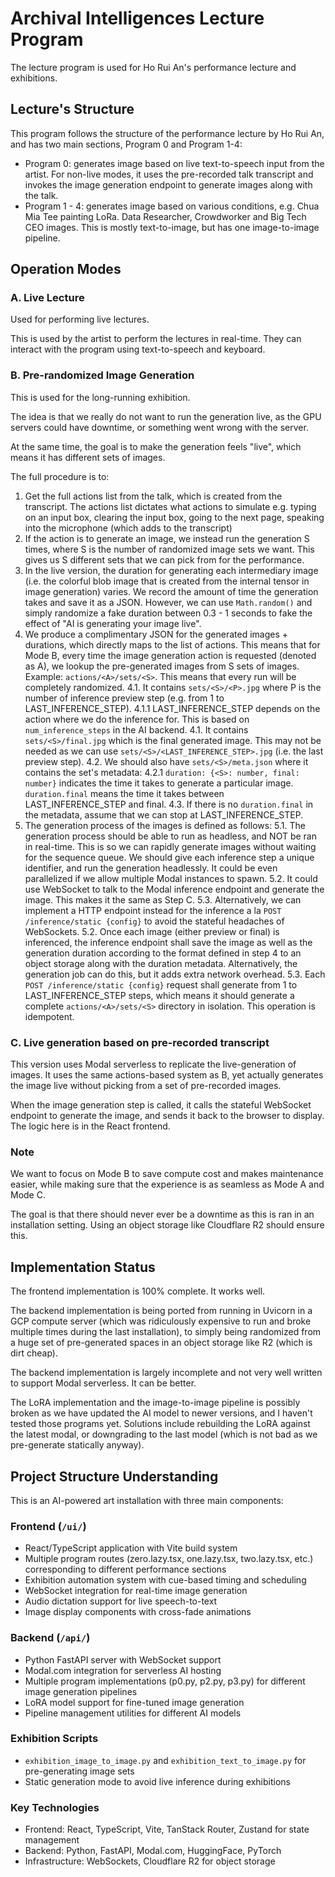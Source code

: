 # Archival Intelligences Lecture Program

The lecture program is used for Ho Rui An's performance lecture and exhibitions.

## Lecture's Structure

This program follows the structure of the performance lecture by Ho Rui An, and has two main sections, Program 0 and Program 1-4:

- Program 0: generates image based on live text-to-speech input from the artist.
  For non-live modes, it uses the pre-recorded talk transcript and invokes the
  image generation endpoint to generate images along with the talk.
- Program 1 - 4: generates image based on various conditions,
  e.g. Chua Mia Tee painting LoRa. Data Researcher, Crowdworker and Big Tech CEO images. This is mostly text-to-image, but has one image-to-image pipeline.

## Operation Modes

### A. Live Lecture

Used for performing live lectures.

This is used by the artist to perform the lectures in real-time. They can interact with the program using text-to-speech and keyboard.

### B. Pre-randomized Image Generation

This is used for the long-running exhibition.

The idea is that we really do not want to run the generation live,
as the GPU servers could have downtime, or something went wrong with the server.

At the same time, the goal is to make the generation feels "live",
which means it has different sets of images.

The full procedure is to:

1. Get the full actions list from the talk, which is created from the transcript. The actions list dictates what actions to simulate e.g. typing on an input box, clearing the input box, going to the next page, speaking into the microphone (which adds to the transcript)
2. If the action is to generate an image, we instead run the generation S times, where S is the number of randomized image sets we want. This gives us S different sets that we can pick from for the performance.
3. In the live version, the duration for generating each intermediary image (i.e. the colorful blob image that is created from the internal tensor in image generation) varies. We record the amount of time the generation takes and save it as a JSON. However, we can use `Math.random()` and simply randomize a fake duration between 0.3 - 1 seconds to fake the effect of "AI is generating your image live".
4. We produce a complimentary JSON for the generated images + durations, which directly maps to the list of actions. This means that for Mode B, every time the image generation action is requested (denoted as A), we lookup the pre-generated images from S sets of images. Example: `actions/<A>/sets/<S>`. This means that every run will be completely randomized.
   4.1. It contains `sets/<S>/<P>.jpg` where P is the number of inference preview step (e.g. from 1 to LAST_INFERENCE_STEP).
   4.1.1 LAST_INFERENCE_STEP depends on the action where we do the inference for. This is based on `num_inference_steps` in the AI backend.
   4.1. It contains `sets/<S>/final.jpg` which is the final generated image. This may not be needed as we can use `sets/<S>/<LAST_INFERENCE_STEP>.jpg` (i.e. the last preview step).
   4.2. We should also have `sets/<S>/meta.json` where it contains the set's metadata:
   4.2.1 `duration: {<S>: number, final: number}` indicates the time it takes to generate a particular image. `duration.final` means the time it takes between LAST_INFERENCE_STEP and final.
   4.3. If there is no `duration.final` in the metadata, assume that we can stop at LAST_INFERENCE_STEP.
5. The generation process of the images is defined as follows:
   5.1. The generation process should be able to run as headless, and NOT be ran in real-time. This is so we can rapidly generate images without waiting for the sequence queue. We should give each inference step a unique identifier, and run the generation headlessly. It could be even parallelized if we allow multiple Modal instances to spawn.
   5.2. It could use WebSocket to talk to the Modal inference endpoint and generate the image. This makes it the same as Step C.
   5.3. Alternatively, we can implement a HTTP endpoint instead for the inference a la `POST /inference/static {config}` to avoid the stateful headaches of WebSockets.
   5.2. Once each image (either preview or final) is inferenced, the inference endpoint shall save the image as well as the generation duration according to the format defined in step 4 to an object storage along with the duration metadata. Alternatively, the generation job can do this, but it adds extra network overhead.
   5.3. Each `POST /inference/static {config}` request shall generate from 1 to LAST_INFERENCE_STEP steps, which means it should generate a complete `actions/<A>/sets/<S>` directory in isolation. This operation is idempotent.

### C. Live generation based on pre-recorded transcript

This version uses Modal serverless to replicate the live-generation of images. It uses the same actions-based system as B, yet actually generates the image live without picking from a set of pre-recorded images.

When the image generation step is called, it calls the stateful WebSocket endpoint to generate the image, and sends it back to the browser to display. The logic here is in the React frontend.

### Note

We want to focus on Mode B to save compute cost and makes maintenance easier, while making sure that the experience is as seamless as Mode A and Mode C.

The goal is that there should never ever be a downtime as this is ran in an installation setting. Using an object storage like Cloudflare R2 should ensure this.

## Implementation Status

The frontend implementation is 100% complete. It works well.

The backend implementation is being ported from running in Uvicorn in a GCP compute server (which was ridiculously expensive to run and broke multiple times during the last installation), to simply being randomized from a huge set of pre-generated spaces in an object storage like R2 (which is dirt cheap).

The backend implementation is largely incomplete and not very well written to support Modal serverless. It can be better.

The LoRA implementation and the image-to-image pipeline is possibly broken as we have updated the AI model to newer versions, and I haven't tested those programs yet. Solutions include rebuilding the LoRA against the latest modal, or downgrading to the last model (which is not bad as we pre-generate statically anyway).

## Project Structure Understanding

This is an AI-powered art installation with three main components:

### Frontend (`/ui/`)

- React/TypeScript application with Vite build system
- Multiple program routes (zero.lazy.tsx, one.lazy.tsx, two.lazy.tsx, etc.) corresponding to different performance sections
- Exhibition automation system with cue-based timing and scheduling
- WebSocket integration for real-time image generation
- Audio dictation support for live speech-to-text
- Image display components with cross-fade animations

### Backend (`/api/`)

- Python FastAPI server with WebSocket support
- Modal.com integration for serverless AI hosting
- Multiple program implementations (p0.py, p2.py, p3.py) for different image generation pipelines
- LoRA model support for fine-tuned image generation
- Pipeline management utilities for different AI models

### Exhibition Scripts

- `exhibition_image_to_image.py` and `exhibition_text_to_image.py` for pre-generating image sets
- Static generation mode to avoid live inference during exhibitions

### Key Technologies

- Frontend: React, TypeScript, Vite, TanStack Router, Zustand for state management
- Backend: Python, FastAPI, Modal.com, HuggingFace, PyTorch
- Infrastructure: WebSockets, Cloudflare R2 for object storage
